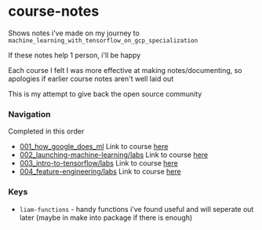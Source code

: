 # course-notes
Shows notes i've made on my journey to `machine_learning_with_tensorflow_on_gcp_specialization`

If these notes help 1 person, i'll be happy

Each course I felt I was more effective at making notes/documenting, so apologies if earlier course notes aren't well laid out

This is my attempt to give back the open source community

### Navigation
Completed in this order
- [001_how_google_does_ml](./001_how_google_does_ml) Link to course [here](https://www.coursera.org/learn/google-machine-learning)
- [002_launching-machine-learning/labs](./002_launching-machine-learning/labs) Link to course [here](https://www.coursera.org/learn/launching-machine-learning)
- [003_intro-to-tensorflow/labs](./003_intro-to-tensorflow/labs) Link to course [here](https://www.coursera.org/learn/intro-tensorflow)
- [004_feature-engineering/labs](./004_feature-engineering/labs) Link to course [here](https://www.coursera.org/learn/feature-engineering)

### Keys
- `liam-functions` - handy functions i've found useful and will seperate out later (maybe in make into package if there is enough)